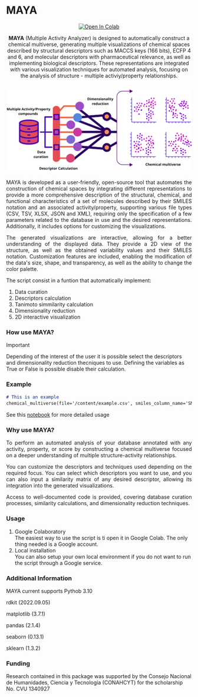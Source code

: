 # MAYA
<div align='center'>
  
[![Open In Colab](https://colab.research.google.com/assets/colab-badge.svg)](https://colab.research.google.com/drive/17SSd2BuBfMffRJKJwfYrDPwK3khvvAIj?usp=sharing)
<p align='center'>

**MAYA** (Multiple Activity Analyzer) is designed to automatically construct a chemical multiverse, generating multiple visualizations of chemical spaces described by structural descriptors such as MACCS keys (166 bits), ECFP 4 and 6, and molecular descriptors with pharmaceutical relevance, as well as implementing biological descriptors. These representations are integrated with various visualization techniques for automated analysis, focusing on the analysis of structure - multiple activiy/property relationships.

![Process](https://github.com/ApSirius/Autimated-Analysis-of-Structure-Multiple-Property-Relationships/blob/d35816f1e1c1e1da9aa98790b7fc91065f5f6162/Chemical%20multiverse.png)
---
</div>
<p align='justify'>
MAYA is developed as a user-friendly, open-source tool that automates the construction of chemical spaces by integrating different representations to provide a more comprehensive description of the structural, chemical, and functional characteristics of a set of molecules described by their SMILES notation and an associated activity/property, supporting various file types (CSV, TSV, XLSX, JSON and XML), requiring only the specification of a few parameters related to the database in use and the desired representations. Additionally, it includes options for customizing the visualizations.
<p align='justify'>
The generated visualizations are interactive, allowing for a better understanding of the displayed data. They provide a 2D view of the structure, as well as the obtained variability values and their SMILES notation. Customization features are included, enabling the modification of the data's size, shape, and transparency, as well as the ability to change the color palette.

<p align='justify'>
The script consist in a funtion that automatically implement:
  
1. Data curation
2. Descriptors calculation
3. Tanimoto simmilarity calculation
4. Dimensionality reduction
5. 2D interactive visualization

### How use MAYA?

>[!IMPORTANT]
>Depending of the interest of the user it is possible select the descriptors and dimensionality reduction thecniques to use. Defining the variables as True or False is possible disable their calculation.
### Example

```markdown
# This is an example
chemical_multiverse(file='/content/example.csv', smiles_column_name='SMILES', target_activities=['Target_1', 'Target_2', 'Target_3'], MACCS=Falce, ECFP=True, MD=Falce, vPCA=True, t-SNE=True )
```
See this [notebook](https://github.com/IsrC11/MAYA/blob/d2ca032691cf98c1ae805c567a6b4508bf5dc168/Local_usage.ipynb) for more detailed usage

### Why use MAYA?
<p align='justify'>
To perform an automated analysis of your database annotated with any activity, property, or score by constructing a chemical multiverse focused on a deeper understanding of multiple structure-activity relationships. 
<p align='justify'>
You can customize the descriptors and techniques used depending on the required focus. You can select which descriptors you want to use, and you can also input a similarity matrix of any desired descriptor, allowing its integration into the generated visualizations.
<p align='justify'>
Access to well-documented code is provided, covering database curation processes, similarity calculations, and dimensionality reduction techniques.

### Usage
1. Google Colaboratory <br> The easiest way to use the script is ti open it in Google Colab. The only thing needed is a Google account.
2. Local installation <br> You can also setup your own local environment if you do not want to run the script through a Google service.

### Additional Information
<p align='justify'>
MAYA current supports Pythob 3.10

rdkit (2022.09.05)

matplotlib (3.7.1)

pandas (2.1.4)

seaborn (0.13.1)

sklearn (1.3.2)

### Funding
Research contained in this package was supported by the Consejo Nacional de Humanidades, Ciencia y Tecnología (CONAHCYT) for the scholarship No. CVU 1340927
